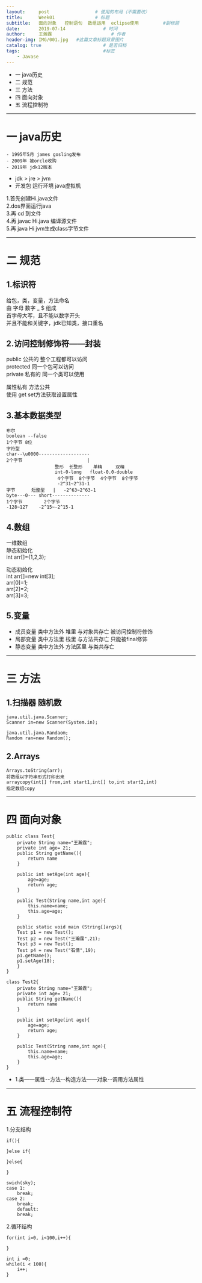 ```yaml
---
layout:     post                 # 使用的布局（不需要改）
title:      Week01               # 标题 
subtitle:   面向对象   控制语句  数组运用  eclipse使用         #副标题
date:       2019-07-14              # 时间
author:     王瀚霆                      # 作者
header-img: IMG/001.jpg   #这篇文章标题背景图片
catalog: true                       # 是否归档
tags:                               #标签
    - Javase
---
```


- 一 java历史  
- 二 规范  
- 三 方法  
- 四 面向对象  
- 五 流程控制符  

---

# 一 java历史  
	- 1995年5月 james gosling发布
	- 2009年 被orcle收购
	- 2019年 jdk12版本	

- jdk   >   jre    >   jvm
- 开发包	运行环境	  java虚拟机

1.首先创建Hi.java文件  
2.dos界面运行java  
3.再 cd  到文件  
4.再 javac Hi.java   编译源文件   
5.再 java Hi         jvm生成class字节文件  

---

# 二 规范

## 1.标识符  
给包，类，变量，方法命名  
由 字母 数字 _ $ 组成  
首字母大写，且不能以数字开头  
并且不能和关键字，jdk已知类，接口重名  

## 2.访问控制修饰符——封装  
public 公共的 整个工程都可以访问  
protected 同一个包可以访问  
private 私有的 同一个类可以使用  

属性私有 方法公共  
使用 get set方法获取设置属性  

## 3.基本数据类型  

```
布尔   
boolean --false  
1个字节 8位   
字符型   
char--\u0000-------------------    
2个字节                        |  
			      整形  长整形	 单精     双精  
			      int-0-long   float-0.0-double         
		           4个字节  8个字节  4个字节  8个字节       
	               -2^31~2^31-1    
字节		短整型	  |   -2^63~2^63-1  
byte---0--- short--------------  
1个字节		2个字节  
-128~127	-2^15~-2^15-1  
```

## 4.数组    
一维数组  
静态初始化  
int arr[]={1,2,3};  

动态初始化  
int arr[]=new int[3];  
arr[0]=1;  
arr[2]=2;  
arr[3]=3;  

## 5.变量  
- 成员变量 类中方法外 堆里 与对象共存亡 被访问控制符修饰  
- 局部变量 类中方法里 栈里 与方法共存亡 只能被final修饰  
- 静态变量 类中方法外 方法区里 与类共存亡  

---

# 三 方法
## 1.扫描器 随机数  
```
java.util.java.Scanner;  
Scanner in=new Scanner(System.in);  

java.util.java.Randaom;  
Random ran=new Random();   
```

## 2.Arrays  
```
Arrays.toString(arr);  
将数组以字符串形式打印出来  
arraycopy(int[] from,int start1,int[] to,int start2,int)  
指定数组copy  
```

---

# 四 面向对象  
```
public class Test{
	private String name="王瀚霆";
	private int age= 21;
	public String getName(){
		return name
	}

	public int setAge(int age){
		age=age;
		return age;
	}

	public Test(String name,int age){
		this.name=name;
		this.age=age;
	}

	public static void main (String[]args){
	Test p1 = new Test();
	Test p2 = new Test("王瀚霆",21);
	Test p3 = new Test();
	Test p4 = new Test("石倩",19);
	p1.getName();
	p1.setAge(18); 
	}
}

class Test2{
	private String name="王瀚霆";
	private int age= 21;
	public String getName(){
		return name
	}

	public int setAge(int age){
		age=age;
		return age;
	}

	public Test(String name,int age){
		this.name=name;
		this.age=age;
	}	
}
```

- 1.类——属性--方法--构造方法——对象--调用方法属性  

---

# 五 流程控制符
1.分支结构  
```
if(){
	
}else if{
	
}else{
	
}

swich(sky);
case 1:
	break;
case 2:
    break;
    default:
    break;
```

2.循环结构   
```
for(int i=0, i<100,i++){
	
}

int i =0;
while(i < 100){
	i++;
}

```
